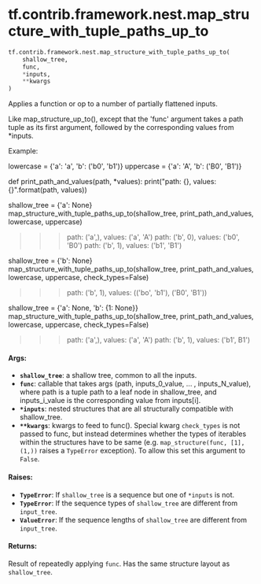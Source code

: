 <div itemscope itemtype="http://developers.google.com/ReferenceObject">
<meta itemprop="name" content="tf.contrib.framework.nest.map_structure_with_tuple_paths_up_to" />
<meta itemprop="path" content="Stable" />
</div>

# tf.contrib.framework.nest.map_structure_with_tuple_paths_up_to

``` python
tf.contrib.framework.nest.map_structure_with_tuple_paths_up_to(
    shallow_tree,
    func,
    *inputs,
    **kwargs
)
```

Applies a function or op to a number of partially flattened inputs.

Like map_structure_up_to(), except that the 'func' argument takes a path
tuple as its first argument, followed by the corresponding values from
*inputs.

Example:

lowercase = {'a': 'a', 'b': ('b0', 'b1')}
uppercase = {'a': 'A', 'b': ('B0', 'B1')}

def print_path_and_values(path, *values):
  print("path: {}, values: {}".format(path, values))

shallow_tree = {'a': None}
map_structure_with_tuple_paths_up_to(shallow_tree,
                                     print_path_and_values,
                                     lowercase,
                                     uppercase)
>>> path: ('a',), values: ('a', 'A')
>>> path: ('b', 0), values: ('b0', 'B0')
>>> path: ('b', 1), values: ('b1', 'B1')

shallow_tree = {'b': None}
map_structure_with_tuple_paths_up_to(shallow_tree,
                                     print_path_and_values,
                                     lowercase,
                                     uppercase,
                                     check_types=False)
>>> path: ('b', 1), values: (('bo', 'b1'), ('B0', 'B1'))

shallow_tree = {'a': None, 'b': {1: None}}
map_structure_with_tuple_paths_up_to(shallow_tree,
                                     print_path_and_values,
                                     lowercase,
                                     uppercase,
                                     check_types=False)
>>> path: ('a',), values: ('a', 'A')
>>> path: ('b', 1), values: ('b1', B1')

#### Args:

* <b>`shallow_tree`</b>: a shallow tree, common to all the inputs.
* <b>`func`</b>: callable that takes args (path, inputs_0_value, ... , inputs_N_value),
    where path is a tuple path to a leaf node in shallow_tree, and
    inputs_i_value is the corresponding value from inputs[i].
* <b>`*inputs`</b>: nested structures that are all structurally compatible with
      shallow_tree.
* <b>`**kwargs`</b>: kwargs to feed to func(). Special kwarg
    `check_types` is not passed to func, but instead determines whether the
    types of iterables within the structures have to be same (e.g.
    `map_structure(func, [1], (1,))` raises a `TypeError` exception). To allow
    this set this argument to `False`.


#### Raises:

* <b>`TypeError`</b>: If `shallow_tree` is a sequence but one of `*inputs` is not.
* <b>`TypeError`</b>: If the sequence types of `shallow_tree` are different from
    `input_tree`.
* <b>`ValueError`</b>: If the sequence lengths of `shallow_tree` are different from
    `input_tree`.


#### Returns:

Result of repeatedly applying `func`. Has the same structure layout as
`shallow_tree`.
